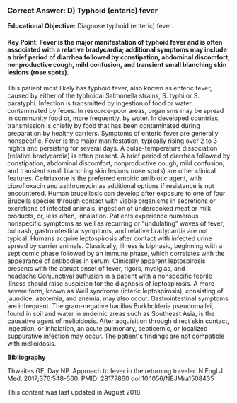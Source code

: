 
### Correct Answer: D) Typhoid (enteric) fever 

**Educational Objective:** Diagnose typhoid (enteric) fever.

#### **Key Point:** Fever is the major manifestation of typhoid fever and is often associated with a relative bradycardia; additional symptoms may include a brief period of diarrhea followed by constipation, abdominal discomfort, nonproductive cough, mild confusion, and transient small blanching skin lesions (rose spots).

This patient most likely has typhoid fever, also known as enteric fever, caused by either of the typhoidal Salmonella strains, S. typhi or S. paratyphi. Infection is transmitted by ingestion of food or water contaminated by feces. In resource-poor areas, organisms may be spread in community food or, more frequently, by water. In developed countries, transmission is chiefly by food that has been contaminated during preparation by healthy carriers. Symptoms of enteric fever are generally nonspecific. Fever is the major manifestation, typically rising over 2 to 3 nights and persisting for several days. A pulse-temperature dissociation (relative bradycardia) is often present. A brief period of diarrhea followed by constipation, abdominal discomfort, nonproductive cough, mild confusion, and transient small blanching skin lesions (rose spots) are other clinical features. Ceftriaxone is the preferred empiric antibiotic agent, with ciprofloxacin and azithromycin as additional options if resistance is not encountered.
Human brucellosis can develop after exposure to one of four Brucella species through contact with viable organisms in secretions or excretions of infected animals, ingestion of undercooked meat or milk products, or, less often, inhalation. Patients experience numerous nonspecific symptoms as well as recurring or “undulating” waves of fever, but rash, gastrointestinal symptoms, and relative bradycardia are not typical.
Humans acquire leptospirosis after contact with infected urine spread by carrier animals. Classically, illness is biphasic, beginning with a septicemic phase followed by an immune phase, which correlates with the appearance of antibodies in serum. Clinically apparent leptospirosis presents with the abrupt onset of fever, rigors, myalgias, and headache.Conjunctival suffusion in a patient with a nonspecific febrile illness should raise suspicion for the diagnosis of leptospirosis. A more severe form, known as Weil syndrome (icteric leptospirosis), consisting of jaundice, azotemia, and anemia, may also occur. Gastrointestinal symptoms are infrequent.
The gram-negative bacillus Burkholderia pseudomallei, found in soil and water in endemic areas such as Southeast Asia, is the causative agent of melioidosis. After acquisition through direct skin contact, ingestion, or inhalation, an acute pulmonary, septicemic, or localized suppurative infection may occur. The patient's findings are not compatible with melioidosis.

**Bibliography**

Thwaites GE, Day NP. Approach to fever in the returning traveler. N Engl J Med. 2017;376:548-560. PMID: 28177860 doi:10.1056/NEJMra1508435

This content was last updated in August 2018.